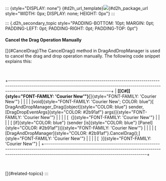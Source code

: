 ::: {style="DISPLAY: none"}
[](ms-xhelp:///?Id=d2h_url_template){#d2h_url_template}![](!package_url!){#d2h_package_url style="WIDTH: 0px; DISPLAY: none; HEIGHT: 0px"}
:::

::: {.d2h_secondary_topic style="PADDING-BOTTOM: 10pt; MARGIN: 0pt; PADDING-LEFT: 0pt; PADDING-RIGHT: 0pt; PADDING-TOP: 0pt"}
#### Cancel the Drag Operation Manually

[]{#CancelDrag}The CancelDrag() method in DragAndDropManager is used to cancel the drag and drop operation manually. The following code snippet explains this:

 

+---------------------------------------------------------------------------------------------------------------------------------------------------------------------------------------------------------------+
| **[\[C#\]]{style="FONT-FAMILY: 'Courier New'"}**[]{style="FONT-FAMILY: 'Courier New'"}                                                                                                                        |
|                                                                                                                                                                                                               |
| [void]{style="FONT-FAMILY: 'Courier New'; COLOR: blue"}[ DragAndDropManager_Drag([object]{style="COLOR: blue"} sender, [DragDropEventArgs]{style="COLOR: #2b91af"} args)]{style="FONT-FAMILY: 'Courier New'"} |
|                                                                                                                                                                                                               |
| [  {]{style="FONT-FAMILY: 'Courier New'"}                                                                                                                                                                     |
|                                                                                                                                                                                                               |
| [ [if]{style="COLOR: blue"} (sender [is]{style="COLOR: blue"} [Panel]{style="COLOR: #2b91af"})]{style="FONT-FAMILY: 'Courier New'"}                                                                           |
|                                                                                                                                                                                                               |
| [     [DragAndDropManager]{style="COLOR: #2b91af"}.CancelDrag();]{style="FONT-FAMILY: 'Courier New'"}                                                                                                         |
|                                                                                                                                                                                                               |
| [  }]{style="FONT-FAMILY: 'Courier New'"}                                                                                                                                                                     |
+---------------------------------------------------------------------------------------------------------------------------------------------------------------------------------------------------------------+

 

[]{#related-topics}
:::
